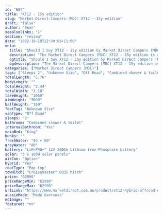 ```yaml
---
id: "687"
title: "XT12 - 15y edition"
slug: "Market-Direct-Campers-(MDC)-XT12---15y-edition"
draft: "false"
author: "Sean"
seealsolinks: "1"
section: "review"
date: "2022-10-10T22:00:09+11:00"
meta:
  title: "Should I buy XT12 - 15y edition by Market Direct Campers (MDC)?"
  description: "The Market Direct Campers (MDC) XT12 - 15y edition is classed as Off Road, and sleeps 2 people. It is Made Overseas and comes in at Unknown Size. It generally has Combined shower & toilet."
  ogtitle: "Should I buy XT12 - 15y edition by Market Direct Campers (MDC)?"
  ogdescription: "The Market Direct Campers (MDC) XT12 - 15y edition is classed as Off Road, and sleeps 2 people. It is Made Overseas and comes in at Unknown Size. It generally has Combined shower & toilet."
categories: ["Market Direct Campers (MDC)"]
tags: ["Sleeps 2", "Unknown Size", "Off Road", "Combined shower & toilet", "Pop top", "60 - 70k"]
totalLength: "5.76"
bodyLength: ""
totalHeight: "2.44"
totalWidth: "2.18"
tareWeight: "1960"
atmWeight: "3000"
ballWeight: "160"
footTag: "Unknown Size"
vanType: "Off Road"
sleeps: "2"
bathroom: "Combined shower & toilet"
internalBathroom: "Yes"
mainBed: "King"
bunks: ""
freshWater: "40 + 80"
greyWater: "80"
battery: "LiFePRO+™ 12V 200Ah Lithium Iron Phosphate battery"
solar: "3 x 100W solar panels"
airCon: "Option"
hybrid: "Yes"
roofType: "Pop top"
towHitch: "Cruisemaster™ DO35 hitch"
price: "62990"
priceRangeMin: "62990"
priceRangeMax: "62990"
urlLink: "https://www.marketdirect.com.au/product/xt12-hybrid-offroad-caravan/"
aussieMade: "Made Overseas"
noImage: ""
featured: "no"
---
```


